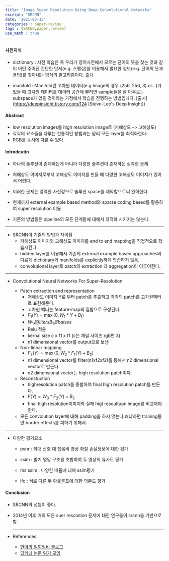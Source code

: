 ```yaml
---
title: "Image Super Resolution Using Deep Convolutional Networks"
excerpt: "SRCNN"
date: '2021-03-15'
categories : paper-review
tags : [SRCNN,paper,review]
use_math : true
---
```




#### 사전지식

* dictionary : 사전 학습은 즉 우리가 영어사전에서 모르는 단어의 뜻을 찾는 것과 같이 어떤 주어진 간단한 단서(e.g. 스펠링)를 이용해서 필요한 정보(e.g. 단어의 뜻과 용법)를 찾아내는 방식의 알고리즘이다. 
[출처](https://bskyvision.com/177)

* manifold : Manifold란 고차원 데이터(e.g Image의 경우 (256, 256, 3) or...)가 있을 때 고차원 데이터를 데이터 공간에 뿌리면 sample들을 잘 아우르는 subspace가 있을 것이라는 가정에서 학습을 진행하는 방법입니다.
[출처](https://deepinsight.tistory.com/124 [Steve-Lee's Deep Insight])

#### Abstract

* low resolution images를 high resolution image로 (저해상도 -> 고해상도)
* 각각의 요소들을 다루는 전통적인 방법과는 달리 모든 layer를 최적화한다.
* RGB를 동시에 다룰 수 있다.

#### Introdcutin

* 하나의 솔루션이 존재하는게 아니라 다양한 솔루션이 존재하는 심각한 문제

* 저해상도 이미지로부터 고해상도 이미지를 만들 때 다양한 고해상도 이미지가 있어서 어렵다.

* 이러한 문제는 강력한 사전정보로 솔루션 space를 제약함으로써 완하한다.

* 현재까지 external example based method와 sparse coding based를 활용하여 super resolution 이용

* 기존의 방법들은 pipeline의 모든 단계들에 대해서 최적화 시키지는 않는다.

---

* SRCNN이 기존의 방법과 차이점
    * 저해상도 이미지와 고해상도 이미지를 end to end mapping을 직접적으로 학습시킨다.
    * hidden layer를 이용해서 기존의 external example based approaches와 다르게 dictionary와 manifolds를 explicitly하게 학습하지 않음.
    * convolutional layer로 patch의 extraction 과 aggregation이 이루어진다.

---

* Convolutional Neural Networks For Super-Resolution

    * Patch extraction and representation
        * 저해상도 이미지 Y로 부터 patch를 추출하고 각각의 patch를 고차원벡터로 표현해준다.
        * 고차원 벡터는 feature-map의 집합으로 구성된다.
        * $F_1(Y) = \max(0,W_1*Y + B_1)$
        * $W_1은 filters B_1은 baises$
        * Relu 적용
        * kernal size c x f1 x f1 (c는 채널 사이즈 rgb면 3)
        * n1 dimensional vector를 output으로 보냄
    * Non-linear mapping
        * $F_2(Y) = \max(0,W_2*F_1(Y) + B_2)$
        *  n1 dimensional vector를 filter(n1xf2xf2)를 통해서 n2 dimensional vector로 만든다.
        * n2 dimensional vector는 high resolution patch이다.
    * Reconstuction 
        * highresolution patch를 종합하여 final high resolution patch를 만든다.
        * $F(Y) = W_3*F_2(Y) + B_3$
        * final high resolution이미지와 실제 higt resoultuon image를 비교해야한다.
    * 모든 convolution layer에 대해 padding을 하지 않는다.왜냐하면 training동안 border effects를 피하기 위해서.

---

* 다양한 평가요소

    * psnr : 최대 신호 대 잡음비 영상 화질 손실정보에 대한 평가

    * ssim : 밝기 명암 구조를 조합하여 두 영상의 유사도 평가

    * ms ssim : 다양한 배율에 대해 ssim평가

    * ifc : 서로 다른 두 확률분포에 대한 의존도 평가





#### Conclusion

* SRCNN의 성능이 좋다.

* 2014년 이후 거의 모든 suer resolution 문제에 대한 연구들이 srcnn을 기반으로 함

  ---

  

* References
    * [현아의 일희일비 블로그](https://hyuna-tech.tistory.com/entry/%EB%85%BC%EB%AC%B8%EB%A6%AC%EB%B7%B0-Image-Super-Resolution-Using-Deep-Convolutional-Networks)
    * [딥러닝 논문 읽기 모임](https://www.youtube.com/watch?v=1jGr_OFyfa0&list=PLlMkM4tgfjnJhhd4wn5aj8fVTYJwIpWkS&index=5)


```python

```
